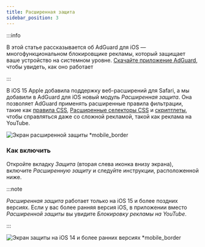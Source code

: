 ```yaml
---
title: Расширенная защита
sidebar_position: 3
---
```


:::info

В этой статье рассказывается об AdGuard для iOS — многофункциональном блокировщике рекламы, который защищает ваше устройство на системном уровне. [Скачайте приложение AdGuard](https://agrd.io/download-kb-adblock), чтобы увидеть, как оно работает

:::

В iOS 15 Apple добавила поддержку веб-расширений для Safari, а мы добавили в AdGuard для iOS новый модуль _Расширенная защита_. Она позволяет AdGuard применять расширенные правила фильтрации, такие как [правила CSS](/general/ad-filtering/create-own-filters#cosmetic-css-rules), [Расширенные селекторы CSS](/general/ad-filtering/create-own-filters#extended-css-selectors) и [скриптлеты](/general/ad-filtering/create-own-filters#scriptlets), чтобы справляться даже со сложной рекламой, такой как реклама на YouTube.

![Экран расширенной защиты \*mobile\_border](https://cdn.adtidy.org/public/Adguard/kb/iOS/features/protection_screen_15_ru.jpeg)

### Как включить

Откройте вкладку _Защита_ (вторая слева иконка внизу экрана), включите _Расширенную защиту_ и следуйте инструкции, расположенной ниже.

:::note

_Расширенная защита_ работает только на iOS 15 и более поздних версиях. Если у вас более ранняя версия iOS, в приложении вместо _Расширенной защиты_ вы увидите _Блокировку рекламы на YouTube_.

:::

![Экран защиты на iOS 14 и более ранних версиях \*mobile\_border](https://cdn.adtidy.org/public/Adguard/kb/iOS/features/protection_screen_14_ru.jpeg)
